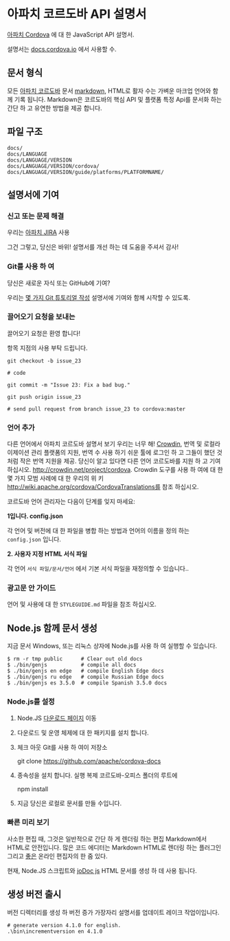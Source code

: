 # 아파치 코르도바 API 설명서

[아파치 Cordova](http://cordova.io/) 에 대 한 JavaScript API 설명서.

설명서는 [docs.cordova.io](http://docs.cordova.io/) 에서 사용할 수.

## 문서 형식

모든 [아파치 코르도바](http://cordova.io/) 문서 [markdown](http://daringfireball.net/projects/markdown/syntax), HTML로 활자 수는 가벼운 마크업 언어와 함께 기록 됩니다. Markdown은 코르도바의 핵심 API 및 플랫폼 특정 Api를 문서화 하는 간단 하 고 유연한 방법을 제공 합니다.

## 파일 구조

    docs/
    docs/LANGUAGE
    docs/LANGUAGE/VERSION
    docs/LANGUAGE/VERSION/cordova/
    docs/LANGUAGE/VERSION/guide/platforms/PLATFORMNAME/


## 설명서에 기여

### 신고 또는 문제 해결

우리는 [아파치 JIRA](https://issues.apache.org/jira/browse/CB) 사용

그건 그렇고, 당신은 바위! 설명서를 개선 하는 데 도움을 주셔서 감사!

### Git를 사용 하 여

당신은 새로운 자식 또는 GitHub에 기여?

우리는 [몇 가지 Git 튜토리얼 작성](http://wiki.apache.org/cordova/ContributorWorkflow) 설명서에 기여와 함께 시작할 수 있도록.

### 끌어오기 요청을 보내는

끌어오기 요청은 환영 합니다!

항목 지점의 사용 부탁 드립니다.

    git checkout -b issue_23

    # code

    git commit -m "Issue 23: Fix a bad bug."

    git push origin issue_23

    # send pull request from branch issue_23 to cordova:master


### 언어 추가

다른 언어에서 아파치 코르도바 설명서 보기 우리는 너무 해! [Crowdin](http://crowdin.net/project/cordova), 번역 및 로컬라이제이션 관리 플랫폼의 지원, 번역 수 사용 하기 쉬운 툴에 로그인 하 고 그들이 했던 것 처럼 작은 번역 지원을 제공. 당신이 알고 있다면 다른 언어 코르도바를 지원 하 고 기여 하십시오. http://crowdin.net/project/cordova. Crowdin 도구를 사용 하 여에 대 한 몇 가지 모범 사례에 대 한 우리의 위 키 http://wiki.apache.org/cordova/CordovaTranslations를 참조 하십시오.

코르도바 언어 관리자는 다음이 단계를 잊지 마세요:

**1입니다. config.json**

각 언어 및 버전에 대 한 파일을 병합 하는 방법과 언어의 이름을 정의 하는 `config.json` 입니다.

**2. 사용자 지정 HTML 서식 파일**

각 언어 `서식 파일/문서/언어` 에서 기본 서식 파일을 재정의할 수 있습니다..

### 광고문 안 가이드

언어 및 사용에 대 한 `STYLEGUIDE.md` 파일을 참조 하십시오.

## Node.js 함께 문서 생성

지금 문서 Windows, 또는 리눅스 상자에 Node.js를 사용 하 여 실행할 수 있습니다.

    $ rm -r tmp public      # Clear out old docs
    $ ./bin/genjs           # compile all docs
    $ ./bin/genjs en edge   # compile English Edge docs
    $ ./bin/genjs ru edge   # compile Russian Edge docs
    $ ./bin/genjs es 3.5.0  # compile Spanish 3.5.0 docs


### Node.js를 설정

  1. Node.JS [다운로드 페이지](http://nodejs.org/download/) 이동
  2. 다운로드 및 운영 체제에 대 한 패키지를 설치 합니다.
  3. 체크 아웃 Git를 사용 하 여이 저장소

        git clone https://github.com/apache/cordova-docs


  4. 종속성을 설치 합니다. 실행 복제 코르도바-오피스 폴더의 루트에

        npm install


  5. 지금 당신은 로컬로 문서를 만들 수입니다.

### 빠른 미리 보기

사소한 편집 때, 그것은 일반적으로 간단 하 게 렌더링 하는 편집 Markdown에서 HTML로 안전입니다. 많은 코드 에디터는 Markdown HTML로 렌더링 하는 플러그인 그리고 [좋은](http://dillinger.io/) 온라인 편집자의 한 줌 있다.

현재, Node.JS 스크립트와 [joDoc js](https://github.com/kant2002/jodoc-js) HTML 문서를 생성 하 데 사용 됩니다.

## 생성 버전 출시

버전 디렉터리를 생성 하 버전 증가 가장자리 설명서를 업데이트 레이크 작업이입니다.

    # generate version 4.1.0 for english.
    .\bin\incrementversion en 4.1.0
